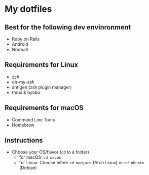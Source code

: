 # My dotfiles

## Best for the following dev envinronment

- Ruby on Rails
- Android
- NodeJS

## Requirements for Linux

- zsh
- oh-my-zsh
- antigen (zsh plugin manager)
- tmux & byobu

## Requirements for macOS

- Command Line Tools
- Homebrew

## Instructions

- Choose your OS/flavor (`cd` to a folder)
  - for macOS: `cd macos`
  - for Linux: Choose either `cd manjaro` (Arch Linux) or `cd ubuntu` (Debian)
